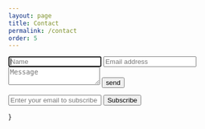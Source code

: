 ```yaml
---
layout: page
title: Contact
permalink: /contact
order: 5
---
```

<style>
  .page-content {
  
  }

  .page-content form {
    margin: auto;
    max-width: 414px;
    display: grid;
    grid-gap: 2rem;
    font-size: 1.1rem;
  }

  .page-content form input, .page-content form textarea {
    font-size: inherit;
    padding: 1rem;
  }

  .page-content form input:invalid, .page-content form textarea:invalid {
    outline-color: red;
  }

  .page-content form textarea {
    resize: vertical;
    min-height: 6rem;
  }

   .page-content form button {
    justify-self: flex-end;
    padding: 0.5rem 1rem;
    text-transform: uppercase;
    background: transparent;
    color: black;
    border: 1px solid black;
    opacity: 0.5;
    cursor: pointer;
    font-size: inherit;
  }

  .page-content form button:hover {
    opacity: 1;
  }

  .page-content form button:active {
    opacity: 1;
    background: black;
    color: white;
  }

  .page-content h1 {
    text-align: center;
    top: 50%;
    transform: translate(-50%);
    position: fixed;
    left: 50%;
  }
</style>
<h1 style="display: none">Email sent successfully</h1>
<form action="/api/contact" method="POST" onsubmit="javascript:sendEmail(event)">
  <input id="name" type="text" placeholder="Name" autofocus required="required"/>
  <input id="email" type="email" placeholder="Email address" required="required"/>
  <textarea id="message" placeholder="Message" required="required" minlength="100"></textarea>
  <button type="submit">send</button>
</form>
<script>
async function sendEmail(event) {
  event.preventDefault();
  const form = event.target;
  const h1 = event.target.parentElement.querySelector(`h1`);
  const fields = Array.from(form.querySelectorAll(`input:not([type="button"])[id], textarea[id]`));
  const url = form.action;

  const body = fields.reduce((body, el) => ({...body, [el.id]: el.value}), {});
  console.log(body);

  let res, error;

  try {
    res = await fetch(url, {
      method: "POST", 
      headers: {
        "content-type": "application/json"
      }, 
      body: JSON.stringify(body),
    });
  } catch (err) {
    error = err;
  } finally {
    if (!res?.ok || error) {
      return alert(`ERROR sending email`);
    }

    form.style.display = "none";
    h1.style.display = "block";
<script>
async function subscribeToNewsletter(event) {
  event.preventDefault();
  const form = event.target;
  const emailInput = form.querySelector(`#newsletter-email`);
  const url = '/api/subscribe';

  const body = { email: emailInput.value };
  console.log(body);

  let res, error;

  try {
    res = await fetch(url, {
      method: "POST", 
      headers: {
        "content-type": "application/json"
      }, 
      body: JSON.stringify(body),
    });
  } catch (err) {
    error = err;
  } finally {
    if (!res?.ok || error) {
      return alert(`ERROR subscribing to newsletter`);
    }

    form.reset();
    alert(`Thank you for subscribing!`);
  }
}
</script>
<form action="/api/subscribe" method="POST" onsubmit="javascript:subscribeToNewsletter(event)">
  <input id="newsletter-email" type="email" placeholder="Enter your email to subscribe" required="required"/>
  <button type="submit">Subscribe</button>
</form>
}
</script>
